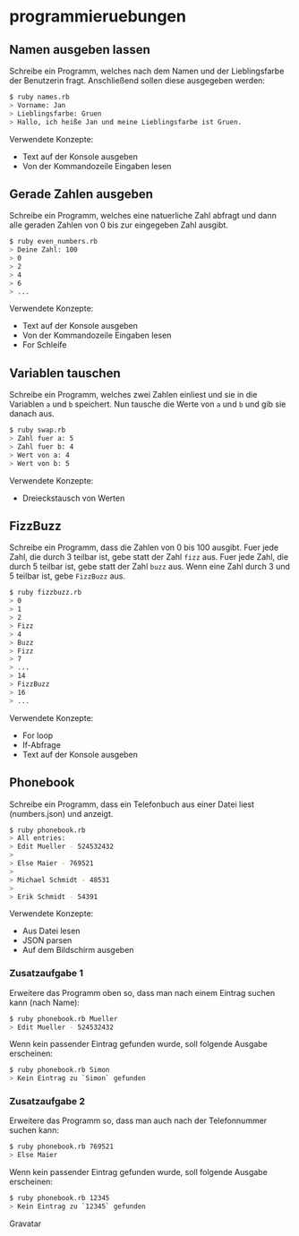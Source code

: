 # programmieruebungen

## Namen ausgeben lassen

Schreibe ein Programm, welches nach dem Namen und der Lieblingsfarbe der Benutzerin fragt. Anschließend sollen diese ausgegeben werden:

```bash
$ ruby names.rb
> Vorname: Jan
> Lieblingsfarbe: Gruen
> Hallo, ich heiße Jan und meine Lieblingsfarbe ist Gruen.
```

Verwendete Konzepte:

* Text auf der Konsole ausgeben
* Von der Kommandozeile Eingaben lesen

## Gerade Zahlen ausgeben

Schreibe ein Programm, welches eine natuerliche Zahl abfragt und dann alle geraden Zahlen von 0 bis zur eingegeben Zahl
ausgibt.

```bash
$ ruby even_numbers.rb
> Deine Zahl: 100
> 0
> 2
> 4
> 6
> ...
```

Verwendete Konzepte:

- Text auf der Konsole ausgeben
- Von der Kommandozeile Eingaben lesen
- For Schleife

## Variablen tauschen

Schreibe ein Programm, welches zwei Zahlen einliest und sie in die Variablen `a` und `b` speichert.
Nun tausche die Werte von `a` und `b` und gib sie danach aus.


```bash
$ ruby swap.rb
> Zahl fuer a: 5
> Zahl fuer b: 4
> Wert von a: 4
> Wert von b: 5
```

Verwendete Konzepte:

- Dreieckstausch von Werten

## FizzBuzz

Schreibe ein Programm, dass die Zahlen von 0 bis 100 ausgibt. Fuer jede Zahl, die durch 3 teilbar ist, gebe statt der Zahl `fizz` aus.
Fuer jede Zahl, die durch 5 teilbar ist, gebe statt der Zahl `buzz` aus. Wenn eine Zahl durch 3 und 5 teilbar ist, gebe `FizzBuzz` aus.

```bash
$ ruby fizzbuzz.rb
> 0
> 1
> 2
> Fizz
> 4
> Buzz
> Fizz
> 7
> ...
> 14
> FizzBuzz
> 16
> ...
```

Verwendete Konzepte:

- For loop
- If-Abfrage
- Text auf der Konsole ausgeben

## Phonebook

Schreibe ein Programm, dass ein Telefonbuch aus einer Datei liest (numbers.json) und anzeigt.

```bash
$ ruby phonebook.rb
> All entries:
> Edit Mueller - 524532432
>
> Else Maier - 769521
>
> Michael Schmidt - 48531
>
> Erik Schmidt - 54391

```

Verwendete Konzepte:

- Aus Datei lesen
- JSON parsen
- Auf dem Bildschirm ausgeben


### Zusatzaufgabe 1

Erweitere das Programm oben so, dass man nach einem Eintrag suchen kann (nach Name):

```bash
$ ruby phonebook.rb Mueller
> Edit Mueller - 524532432
```

Wenn kein passender Eintrag gefunden wurde, soll folgende Ausgabe erscheinen:

```bash
$ ruby phonebook.rb Simon
> Kein Eintrag zu `Simon` gefunden
```

### Zusatzaufgabe 2

Erweitere das Programm so, dass man auch nach der Telefonnummer suchen kann:

```bash
$ ruby phonebook.rb 769521
> Else Maier
```

Wenn kein passender Eintrag gefunden wurde, soll folgende Ausgabe erscheinen:

```bash
$ ruby phonebook.rb 12345
> Kein Eintrag zu `12345` gefunden
```

Gravatar
